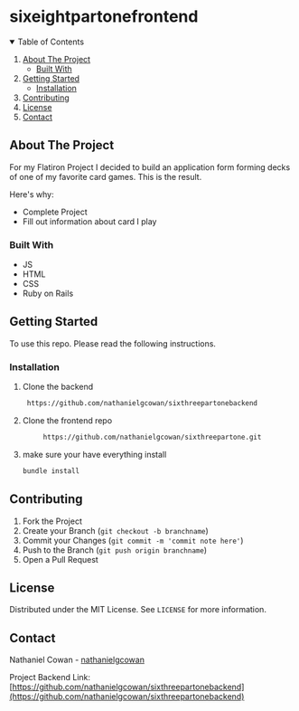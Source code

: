 # sixeightpartonefrontend

<!-- TABLE OF CONTENTS -->
<details open="open">
  <summary>Table of Contents</summary>
  <ol>
    <li>
      <a href="#about-the-project">About The Project</a>
      <ul>
        <li><a href="#built-with">Built With</a></li>
      </ul>
    </li>
    <li>
      <a href="#getting-started">Getting Started</a>
      <ul>
        <li><a href="#installation">Installation</a></li>
      </ul>
    </li>
    <li><a href="#contributing">Contributing</a></li>
    <li><a href="#license">License</a></li>
    <li><a href="#contact">Contact</a></li>
  </ol>
</details>

<!-- ABOUT THE PROJECT -->
## About The Project

For my Flatiron Project I decided to build an application form forming decks of one of my favorite card games. This is the result.

Here's why:
* Complete Project
* Fill out information about card I play

### Built With
* JS
* HTML
* CSS
* Ruby on Rails

<!-- GETTING STARTED -->
## Getting Started

To use this repo. Please read the following instructions.

### Installation

1. Clone the backend
   ```sh
    https://github.com/nathanielgcowan/sixthreepartonebackend
    ```
2. Clone the frontend repo
   ```sh
        https://github.com/nathanielgcowan/sixthreepartone.git   
   ```
3. make sure your have everything install
   ```sh
   bundle install
   ```

<!-- CONTRIBUTING -->
## Contributing

1. Fork the Project
2. Create your Branch (`git checkout -b branchname`)
3. Commit your Changes (`git commit -m 'commit note here'`)
4. Push to the Branch (`git push origin branchname`)
5. Open a Pull Request

<!-- LICENSE -->
## License

Distributed under the MIT License. See `LICENSE` for more information.

<!-- CONTACT -->
## Contact

Nathaniel Cowan - [nathanielgcowan](https://github.com/nathanielgcowan)

Project Backend Link: [https://github.com/nathanielgcowan/sixthreepartonebackend](https://github.com/nathanielgcowan/sixthreepartonebackend)
